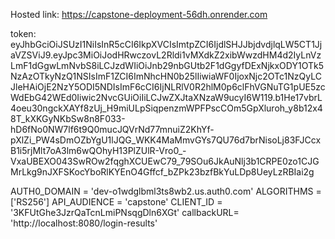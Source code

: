 Hosted link: https://capstone-deployment-56dh.onrender.com

token: eyJhbGciOiJSUzI1NiIsInR5cCI6IkpXVCIsImtpZCI6IjdlSHJJbjdvdjlqLW5CT1JjaVZSViJ9.eyJpc3MiOiJodHRwczovL2Rldi1vMXdkZ2xibWwzdHM4d2IyLnVzLmF1dGgwLmNvbS8iLCJzdWIiOiJnb29nbGUtb2F1dGgyfDExNjkxODY1OTk5NzAzOTkyNzQ1NSIsImF1ZCI6ImNhcHN0b25lIiwiaWF0IjoxNjc2OTc1NzQyLCJleHAiOjE2NzY5ODI5NDIsImF6cCI6IjNLRlV0R2hlM0p6clFhVGNuTG1pUE5zcWdEbG42WEd0Iiwic2NvcGUiOiIiLCJwZXJtaXNzaW9ucyI6W119.b1He17vbrL4oeu30ngckXAYf8zUj_H9miULpSiqpenzmWPFPscCOm5GpXluroh_y8b12x48T_kXKGyNKbSw8n8F033-hD6fNo0NW7lf6t9Q0mucJQVrNd77mnuiZ2KhYf-pXlZi_PW4sDmOZbYgU1lJQG_WKK4MaMmvGYs7QU76d7brNisoLj83FJCcxB1i5rjMlt7oA3lm6wQOhyH13PlZUlR-Vro0_-VxaUBEXO043SwROw2fqghXCUEwC79_79SOu6JkAuNlj3b1CRPE0zo1CJGMrLkg9nJXFSKocYboRlKYEnO4Gffcf_bZPk23bzfBkYuLDp8UeyLzRBIai2g

AUTH0_DOMAIN = 'dev-o1wdglbml3ts8wb2.us.auth0.com'
ALGORITHMS = ['RS256']
API_AUDIENCE = 'capstone'
CLIENT_ID = '3KFUtGhe3JzrQaTcnLmiPNsqgDln6XGt'
callbackURL= 'http://localhost:8080/login-results'